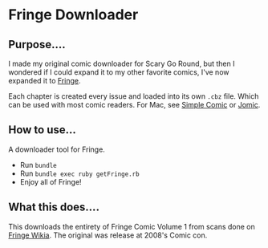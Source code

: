Fringe Downloader
=========

Purpose....
-----------
I made my original comic downloader for Scary Go Round, but then I wondered if I could expand it to my other favorite comics, I've now expanded it to [Fringe](http://fringe.wikia.com/wiki/Comics).

Each chapter is created every issue and loaded into its own `.cbz` file. Which can be used with most comic readers. For Mac, see [Simple Comic](http://dancingtortoise.com/simplecomic/) or [Jomic](http://jomic.sourceforge.net/).

How to use...
-----------
A downloader tool for Fringe.

  - Run `bundle`
  - Run `bundle exec ruby getFringe.rb`
  - Enjoy all of Fringe!

What this does....
-----------

This downloads the entirety of Fringe Comic Volume 1 from scans done on [Fringe Wikia](http://fringe.wikia.com/). The original was release at 2008's Comic con. 